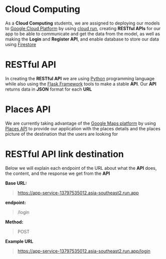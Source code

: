 # Cloud Computing
As a **Cloud Computing** students, we are assigned to deploying our models to [Google Cloud Platform](https://cloud.google.com/?hl=en) by using [cloud run](https://cloud.google.com/run?hl=en), creating **RESTful APIs** for our app to be able to communicate and get the data from the model, as well as making the **Login** and **Register API**, and enable database to store our data using [Firestore](https://cloud.google.com/firestore?hl=en)

# RESTful API
In creating the **RESTful API** we are using [Python](https://github.com/python) programming language while also using the [Flask Framework](https://flask.palletsprojects.com/en/stable/) tools to make a stable **API**. Our **API** returns data in **JSON** format for each **URL**

# Places API
We are currently taking advantage of the [Google Maps platform](https://developers.google.com/maps) by using [Places API](https://developers.google.com/maps/documentation/places/web-service/overview) to provide our application with the places details and the places picture of the destination that the users are looking for

# RESTful API link destination
Below we will explain each endpoint of the URL about what the **API** does, the content, and the response we get from the **API**

**Base URL:**
> https://app-service-13797535012.asia-southeast2.run.app

**endpoint:**
> /login

**Method:**
> POST

**Example URL**
> https://app-service-13797535012.asia-southeast2.run.app/login

